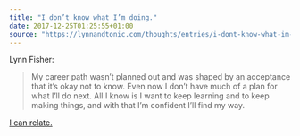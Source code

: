 ```yaml
---
title: "I don’t know what I’m doing."
date: 2017-12-25T01:25:55+01:00
source: "https://lynnandtonic.com/thoughts/entries/i-dont-know-what-im-doing/"
---
```


Lynn Fisher:

> My career path wasn’t planned out and was shaped by an acceptance that it’s okay not to know. Even now I don’t have much of a plan for what I’ll do next. All I know is I want to keep learning and to keep making things, and with that I’m confident I’ll find my way.

[I can relate.](http://notated.org/2014/09/im-confused/)
